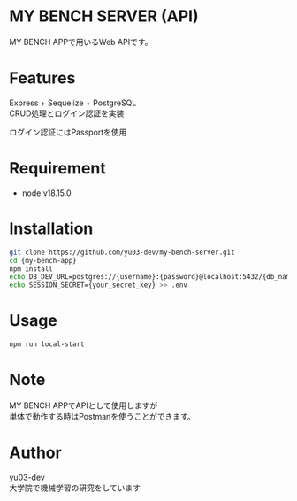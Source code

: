 # MY BENCH SERVER (API)

MY BENCH APPで用いるWeb APIです。

# Features

Express + Sequelize + PostgreSQL  
CRUD処理とログイン認証を実装

ログイン認証にはPassportを使用

# Requirement

* node v18.15.0

# Installation

```bash
git clone https://github.com/yu03-dev/my-bench-server.git
cd {my-bench-app}
npm install
echo DB_DEV_URL=postgres://{username}:{password}@localhost:5432/{db_name} >> .env
echo SESSION_SECRET={your_secret_key} >> .env
```

# Usage

```bash
npm run local-start
```

# Note

MY BENCH APPでAPIとして使用しますが  
単体で動作する時はPostmanを使うことができます。

# Author

yu03-dev  
大学院で機械学習の研究をしています
